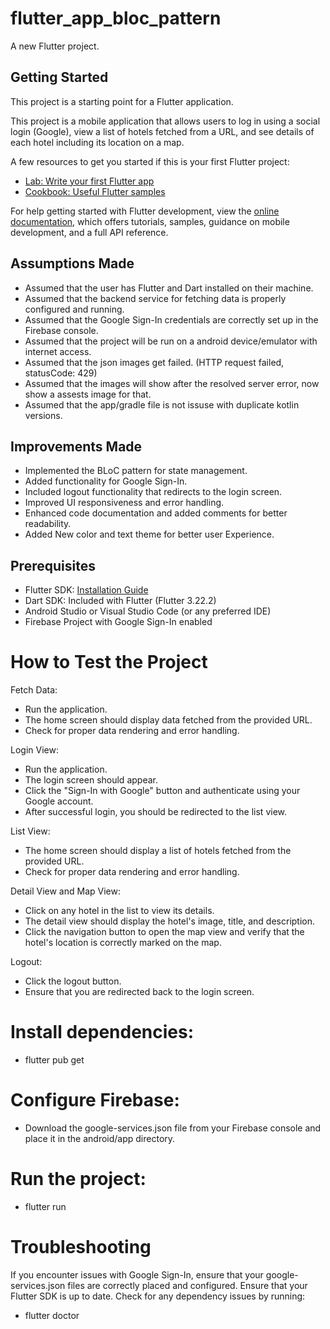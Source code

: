 # flutter_app_bloc_pattern

A new Flutter project.

## Getting Started

This project is a starting point for a Flutter application.

This project is a mobile application that allows users to log in using a social login (Google), view a list of hotels fetched from a URL, and see details of each hotel including its location on a map.

A few resources to get you started if this is your first Flutter project:

- [Lab: Write your first Flutter app](https://docs.flutter.dev/get-started/codelab)
- [Cookbook: Useful Flutter samples](https://docs.flutter.dev/cookbook)

For help getting started with Flutter development, view the
[online documentation](https://docs.flutter.dev/), which offers tutorials,
samples, guidance on mobile development, and a full API reference.


## Assumptions Made
- Assumed that the user has Flutter and Dart installed on their machine.
- Assumed that the backend service for fetching data is properly configured and running.
- Assumed that the Google Sign-In credentials are correctly set up in the Firebase console.
- Assumed that the project will be run on a android device/emulator with internet access.
- Assumed that the json images get failed. (HTTP request failed, statusCode: 429)
- Assumed that the images will show after the resolved server error, now show a assests image for that.
- Assumed that the app/gradle file is not issuse with duplicate kotlin versions.

## Improvements Made
- Implemented the BLoC pattern for state management.
- Added functionality for Google Sign-In.
- Included logout functionality that redirects to the login screen.
- Improved UI responsiveness and error handling.
- Enhanced code documentation and added comments for better readability.
- Added New color and text theme for better user Experience.

## Prerequisites
- Flutter SDK: [Installation Guide](https://flutter.dev/docs/get-started/install)
- Dart SDK: Included with Flutter (Flutter 3.22.2)
- Android Studio or Visual Studio Code (or any preferred IDE)
- Firebase Project with Google Sign-In enabled

# How to Test the Project

Fetch Data:

- Run the application.
- The home screen should display data fetched from the provided URL.
- Check for proper data rendering and error handling.

Login View:

- Run the application.
- The login screen should appear.
- Click the "Sign-In with Google" button and authenticate using your Google account.
- After successful login, you should be redirected to the list view.

List View:

- The home screen should display a list of hotels fetched from the provided URL.
- Check for proper data rendering and error handling.

Detail View and Map View:

- Click on any hotel in the list to view its details.
- The detail view should display the hotel's image, title, and description.
- Click the navigation button to open the map view and verify that the hotel's location is correctly marked on the map.

Logout:

- Click the logout button.
- Ensure that you are redirected back to the login screen.

# Install dependencies: 
- flutter pub get

# Configure Firebase:

- Download the google-services.json file from your Firebase console and place it in the android/app directory.

# Run the project:
- flutter run

# Troubleshooting
 If you encounter issues with Google Sign-In, ensure that your google-services.json  files are correctly placed and configured.
 Ensure that your Flutter SDK is up to date.
 Check for any dependency issues by running:
 - flutter doctor


